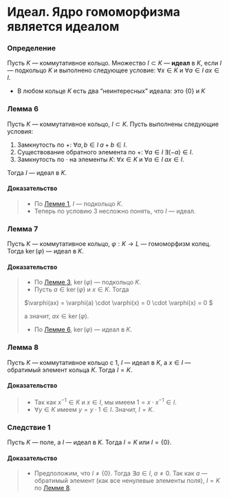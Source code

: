 # Идеал. Ядро гомоморфизма является идеалом

### **Определение**

Пусть $K$ — коммутативное кольцо. Множество $I \subset K$ — **идеал** в $K$, если $I$ — подкольцо $K$ и выполнено следующее условие:
$\forall x \in K$ и $\forall a \in I \; ax \in I$.

+ В любом кольце $K$ есть два “неинтересных” идеала:
  это $\{0\}$ и $K$

### **Лемма 6**

Пусть $K$ — коммутативное кольцо, $I \subset K$.
Пусть выполнены следующие условия:

1. Замкнутость по $+$: $\forall a, b \in I \; a + b \in I$.
2. Существование обратного элемента по $+$: $\forall a \in I \; \exists (-a) \in I$.
3. Замкнутость по $\cdot$ на элементы $K$: $\forall x \in K$ и $\forall a \in I \; ax \in I$.

Тогда $I$ — идеал в $K$.

#### **Доказательство**

> + По [Лемме 1](bilet/glava0/3.md#лемма-1), $I$ — подкольцо $K$.
> + Теперь по условию 3 несложно понять, что $I$ — идеал.

### **Лемма 7**

Пусть $K$ — коммутативное кольцо, $\varphi : K \to L$ — гомоморфизм колец. Тогда $\ker(\varphi)$ — идеал в $K$.

#### **Доказательство**

> + По [Лемме 3](bilet/glava0/4.md#лемма-3), $\ker(\varphi)$ — подкольцо $K$.
> + Пусть $a \in \ker(\varphi)$ и $x \in K$. 
> Тогда
> 
> $\varphi(ax) = \varphi(a) \cdot \varphi(x) = 0 \cdot \varphi(x) = 0 $
>
> а значит, $ax \in \ker(\varphi)$.
> + По [Лемме 6](bilet/glava0/8.md#лемма-6), $\ker(\varphi)$ — идеал в $K$.

### **Лемма 8**

Пусть $K$ — коммутативное кольцо с $1$, $I$ — идеал в $K$, 
а $x \in I$ — обратимый элемент кольца $K$. 
Тогда $I = K$.

#### **Доказательство**

> + Так как $x^{-1} \in K$ и $x \in I$, 
> мы имеем $1 = x \cdot x^{-1} \in I$.
> + $\forall y \in K$ имеем $y = y \cdot 1 \in I$. 
> Значит, $I = K$.

### **Следствие 1**

Пусть $K$ — поле, а $I$ — идеал в $K$. 
Тогда $I = K$ или $I = \{0\}$.

#### **Доказательство**

> + Предположим, что $I \neq \{0\}$. 
> Тогда $\exists a \in I, \; a \neq 0$. 
> Так как $a$ — обратимый элемент (как все ненулевые элементы поля), 
> $I = K$ по [Лемме 8](bilet/glava0/8.md#лемма-8).
